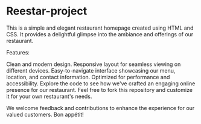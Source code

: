 # Reestar-project
This is a simple and elegant restaurant homepage created using HTML and CSS. It provides a delightful glimpse into the ambiance and offerings of our restaurant.

Features:

Clean and modern design.
Responsive layout for seamless viewing on different devices.
Easy-to-navigate interface showcasing our menu, location, and contact information.
Optimized for performance and accessibility.
Explore the code to see how we've crafted an engaging online presence for our restaurant. Feel free to fork this repository and customize it for your own restaurant's needs.

We welcome feedback and contributions to enhance the experience for our valued customers. Bon appétit!
